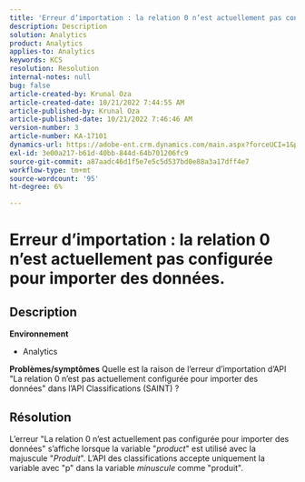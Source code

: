 ```yaml
---
title: 'Erreur d’importation : la relation 0 n’est actuellement pas configurée pour importer des données.'
description: Description
solution: Analytics
product: Analytics
applies-to: Analytics
keywords: KCS
resolution: Resolution
internal-notes: null
bug: false
article-created-by: Krunal Oza
article-created-date: 10/21/2022 7:44:55 AM
article-published-by: Krunal Oza
article-published-date: 10/21/2022 7:46:46 AM
version-number: 3
article-number: KA-17101
dynamics-url: https://adobe-ent.crm.dynamics.com/main.aspx?forceUCI=1&pagetype=entityrecord&etn=knowledgearticle&id=aca21940-1451-ed11-bba2-0022480867fb
exl-id: 3e00a217-b61d-40bb-844d-64b701206fc9
source-git-commit: a87aadc46d1f5e7e5c5d537bd0e88a3a17dff4e7
workflow-type: tm+mt
source-wordcount: '95'
ht-degree: 6%

---
```


# Erreur d’importation : la relation 0 n’est actuellement pas configurée pour importer des données.

## Description

<b>Environnement</b>
- Analytics



<b>Problèmes/symptômes</b>
Quelle est la raison de l’erreur d’importation d’API &quot;La relation 0 n’est pas actuellement configurée pour importer des données&quot; dans l’API Classifications (SAINT) ?


## Résolution


L’erreur &quot;La relation 0 n’est actuellement pas configurée pour importer des données&quot; s’affiche lorsque la variable &quot;*product*&quot; est utilisé avec la majuscule &quot;*Produit*&quot;. L’API des classifications accepte uniquement la variable avec &quot;p&quot; dans la variable *minuscule* comme &quot;produit&quot;.
